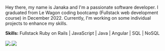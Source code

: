 Hey there, my name is Janaka and I'm a passionate software developer. I graduated from Le Wagon coding bootcamp (Fullstack web development course) in December 2022. Currently, I'm working on some individual projects to enhance my skills.

**Skills:** Fullstack Ruby on Rails | JavaScript | Java | Angular | SQL | NoSQL

<a href="">
  <img align="center" src="https://github-readme-stats.vercel.app/api?username=jkvithanage" />
</a>
<a href="">
  <img align="center" src="https://github-readme-stats.vercel.app/api/top-langs/?username=jkvithanage&layout=compact" />
</a>
